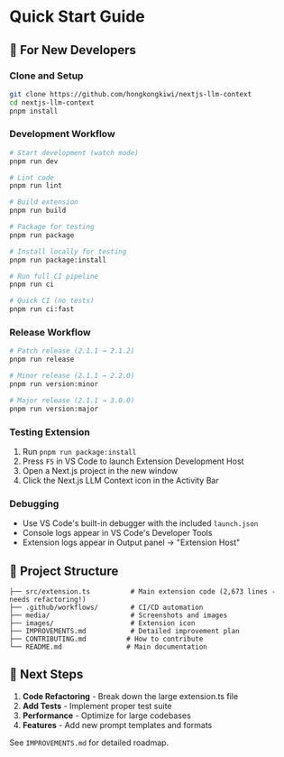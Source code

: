 # Quick Start Guide

## 🚀 For New Developers

### Clone and Setup
```bash
git clone https://github.com/hongkongkiwi/nextjs-llm-context
cd nextjs-llm-context
pnpm install
```

### Development Workflow
```bash
# Start development (watch mode)
pnpm run dev

# Lint code
pnpm run lint

# Build extension
pnpm run build

# Package for testing
pnpm run package

# Install locally for testing
pnpm run package:install

# Run full CI pipeline
pnpm run ci

# Quick CI (no tests)
pnpm run ci:fast
```

### Release Workflow
```bash
# Patch release (2.1.1 → 2.1.2)
pnpm run release

# Minor release (2.1.1 → 2.2.0)
pnpm run version:minor

# Major release (2.1.1 → 3.0.0)
pnpm run version:major
```

### Testing Extension
1. Run `pnpm run package:install`
2. Press `F5` in VS Code to launch Extension Development Host
3. Open a Next.js project in the new window
4. Click the Next.js LLM Context icon in the Activity Bar

### Debugging
- Use VS Code's built-in debugger with the included `launch.json`
- Console logs appear in VS Code's Developer Tools
- Extension logs appear in Output panel → "Extension Host"

## 📁 Project Structure

```
├── src/extension.ts          # Main extension code (2,673 lines - needs refactoring!)
├── .github/workflows/        # CI/CD automation
├── media/                    # Screenshots and images
├── images/                   # Extension icon
├── IMPROVEMENTS.md           # Detailed improvement plan
├── CONTRIBUTING.md          # How to contribute
└── README.md                # Main documentation
```

## 🎯 Next Steps

1. **Code Refactoring** - Break down the large extension.ts file
2. **Add Tests** - Implement proper test suite
3. **Performance** - Optimize for large codebases
4. **Features** - Add new prompt templates and formats

See `IMPROVEMENTS.md` for detailed roadmap. 